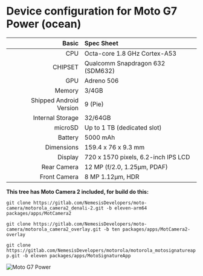 
Device configuration for Moto G7 Power (ocean)
==================================

Basic   | Spec Sheet
-------:|:-------------------------
CPU     | Octa-core 1.8 GHz Cortex-A53
CHIPSET | Qualcomm Snapdragon 632 (SDM632)
GPU     | Adreno 506
Memory  | 3/4GB
Shipped Android Version | 9 (Pie)
Internal Storage | 32/64GB
microSD | Up to 1 TB (dedicated slot)
Battery | 5000 mAh
Dimensions | 159.4 x 76 x 9.3 mm
Display | 720 x 1570 pixels, 6.2-inch IPS LCD
Rear Camera  | 12 MP (f/2.0, 1.25µm, PDAF)
Front Camera | 8 MP 1.12µm, HDR

**This tree has Moto Camera 2 included, for build do this:**

`git clone https://gitlab.com/NemesisDevelopers/moto-camera/motorola_camera2_denali-2.git -b eleven-arm64 packages/apps/MotCamera2`

`git clone https://gitlab.com/NemesisDevelopers/moto-camera/motorola_camera2_overlay.git -b ten packages/apps/MotCamera2-overlay`

`git clone https://gitlab.com/NemesisDevelopers/motorola/motorola_motosignatureapp.git -b eleven packages/apps/MotoSignatureApp`

![Moto G7 Power](https://fdn2.gsmarena.com/vv/pics/motorola/motorola-moto-g7-power-1.jpg "Moto G7 Power")
